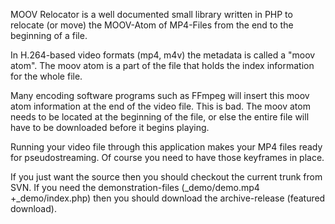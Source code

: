 MOOV Relocator is a well documented small library written in PHP to relocate (or move) the MOOV-Atom of MP4-Files from the end to the beginning of a file.

In H.264-based video formats (mp4, m4v) the metadata is called a "moov atom". The moov atom is a part of the file that holds the index information for the whole file.

Many encoding software programs such as FFmpeg will insert this moov atom information at the end of the video file. This is bad. The moov atom needs to be located at the beginning of the file, or else the entire file will have to be downloaded before it begins playing.

Running your video file through this application makes your MP4 files ready for pseudostreaming. Of course you need to have those keyframes in place.

If you just want the source then you should checkout the current trunk from SVN. If you need the demonstration-files (_demo/demo.mp4 +_demo/index.php) then you should download the archive-release (featured download).